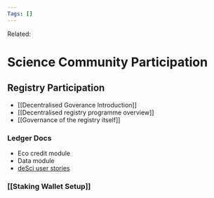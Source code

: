 ```yaml
---
Tags: []
---
```

Related: 
# Science Community Participation

## Registry Participation
- [[Decentralised Goverance Introduction]]
- [[Decentralised registry programme overview]]
- [[Governance of the registry itself]]


### Ledger Docs
- Eco credit module
- Data module
- [deSci user stories]()


### [[Staking Wallet Setup]]
